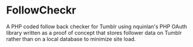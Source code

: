 FollowCheckr
============

A PHP coded follow back checker for Tumblr using nquinlan's PHP OAuth library written as a proof of concept that stores follower data on Tumblr rather than on a local database to minimize site load.

